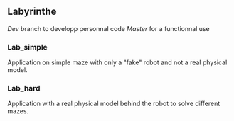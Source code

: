 ## Labyrinthe

*Dev* branch to developp personnal code
*Master* for a functionnal use

### Lab_simple

Application on simple maze with only a "fake" robot and not a real physical model.

### Lab_hard

Application with a real physical model behind the robot to solve different mazes.
